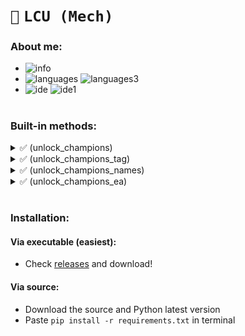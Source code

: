 # `🦕` `LCU (Mech)`

### About me:
- ![info](https://img.shields.io/static/v1?logo=discord&label=&message=Balaclava%231912&color=00d26a&logoColor=white&style=flat)
- ![languages](https://img.shields.io/static/v1?logo=Python&label=&message=Python%203.10.5&color=00d26a&logoColor=white&style=flat)
![languages3](https://img.shields.io/static/v1?label=&message=Requests&color=00d26a&logoColor=white&style=flat)
- ![ide](https://img.shields.io/static/v1?logo=Visual%20Studio%20Code&label=&message=Visual%20Studio%20Code&color=00d26a&logoColor=white&style=flat)
![ide1](https://img.shields.io/static/v1?logo=Github&label=&message=License%20Apache%202.0&color=00d26a&logoColor=white&style=flat)

#

### Built-in methods:

<details>
  <summary>✅ (unlock_champions) </summary>

  ```python
    def unlock_champions(self, champions: list) -> list:
        """Compra uma lista de campeões.

        Utiliza as requisições necessárias pra comprar
        algum campeão e executa essa tarefa pra todos
        os campeões da lista.

        Também é feita uma verificação de essência azul,
        evitando assim, que o código tente comprar um
        campeão sem a quantidade de essência necessária.

        Parâmetros:
            champions: lista com os campeões: get_champions()

        Retorna:
            list: campeões que foram comprados.
        """
        return [self.unlock_champion(champion) for champion in champions if self.get_wallet()["ip"] >= champion["ipCost"]]
  ```

</details>

<details>
  <summary>✅ (unlock_champions_tag) </summary>

  ```python
    def unlock_champions_tag(self, tag: str) -> list:
        """Compra os campeões que contém x tag.

        Para mais informações, consulte a documentação
        do método unlock_champions() da classe.

        Todas as tags possíveis no momento: [
            'ranged',
            '<<tag>>',
            'marksmen',
            'melee',
            'pusher',
            'requirement_owned',
            'void',
            'marksman',
            'support',
            'Zaun',
            'mage',
            'recommended',
            'carry',
            'fighter',
            'jungler',
            'stealth',
            'assassin',
            'tank'
        ]

        Parâmetros:
            tag: tag que deseja buscar os campeões.

        Retorna:
            list: campeões que foram comprados.
        """
        return self.unlock_champions([champion for champion in self.get_champions() if tag in champion["tags"]])
  ```

</details>

<details>
  <summary>✅ (unlock_champions_names) </summary>

  ```python
    def unlock_champions_names(self, names: list) -> list:
        """Compra os campeões que correspondem à lista de nomes.

        Para mais informações, consulte a documentação
        do método unlock_champions() da classe.

        Parâmetros:
            names: lista com os nomes dos campeões.

        Retorna:
            list: campeões que foram comprados.
        """
        return self.unlock_champions([champion for name in names for champion in self.get_champions() if champion["name"] == name])
  ```

</details>

<details>
  <summary>✅ (unlock_champions_ea) </summary>

  ```python
    def unlock_champions_ea(self, ea_cost: int) -> list:
        """Compra os campeões que custam x essência azul.

        Para mais informações, consulte a documentação
        do método unlock_champions() da classe.

        Parâmetros:
            ea_cost: quantidade de essência azul.

        Retorna:
            list: campeões que foram comprados.
        """
        return self.unlock_champions([champion for champion in self.get_champions() if champion["ipCost"] == ea_cost])
  ```

</details>

#

### Installation:
#### Via executable (easiest):
- Check [releases](https://github.com/balasclava/lcu-mech/releases) and download!

#### Via source:
- Download the source and Python latest version
- Paste `pip install -r requirements.txt` in terminal
